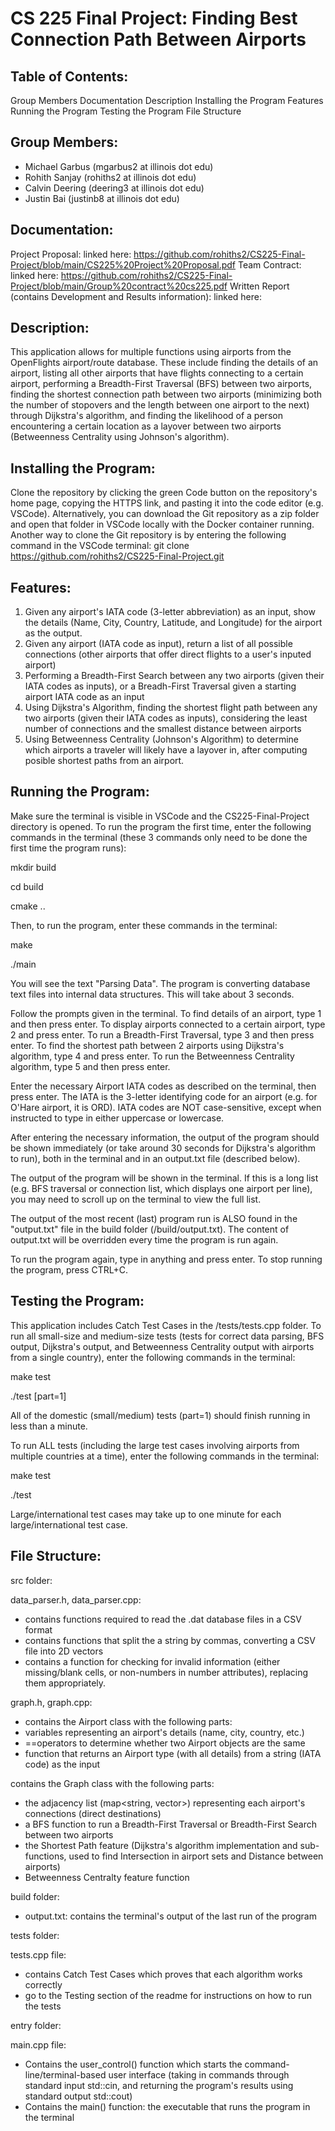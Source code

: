 # CS 225 Final Project: Finding Best Connection Path Between Airports

## Table of Contents:
Group Members
Documentation
Description
Installing the Program
Features
Running the Program
Testing the Program
File Structure

## Group Members: 

- Michael Garbus (mgarbus2 at illinois dot edu)
- Rohith Sanjay (rohiths2 at illinois dot edu)
- Calvin Deering (deering3 at illinois dot edu)
- Justin Bai (justinb8 at illinois dot edu)

## Documentation:
Project Proposal: linked here: https://github.com/rohiths2/CS225-Final-Project/blob/main/CS225%20Project%20Proposal.pdf
Team Contract: linked here: https://github.com/rohiths2/CS225-Final-Project/blob/main/Group%20contract%20cs225.pdf
Written Report (contains Development and Results information): linked here:

## Description:
This application allows for multiple functions using airports from the OpenFlights airport/route database. These include finding the details of an airport, listing all other airports that have flights connecting to a certain airport, performing a Breadth-First Traversal (BFS) between two airports, finding the shortest connection path between two airports (minimizing both the number of stopovers and the length between one airport to the next) through Dijkstra's algorithm, and finding the likelihood of a person encountering a certain location as a layover between two airports (Betweenness Centrality using Johnson's algorithm). 
 
## Installing the Program:
Clone the repository by clicking the green Code button on the repository's home page, copying the HTTPS link, and pasting it into the code editor (e.g. VSCode). Alternatively, you can download the Git repository as a zip folder and open that folder in VSCode locally with the Docker container running.
Another way to clone the Git repository is by entering the following command in the VSCode terminal:
git clone https://github.com/rohiths2/CS225-Final-Project.git

## Features:
1. Given any airport's IATA code (3-letter abbreviation) as an input, show the details (Name, City, Country, Latitude, and Longitude) for the airport as the output.
2. Given any airport (IATA code as input), return a list of all possible connections (other airports that offer direct flights to a user's inputed airport)
3. Performing a Breadth-First Search between any two airports (given their IATA codes as inputs), or a Breadh-First Traversal given a starting airport IATA code as an input
4. Using Dijkstra's Algorithm, finding the shortest flight path between any two airports (given their IATA codes as inputs), considering the least number of connections and the smallest distance between airports
5. Using Betweenness Centrality (Johnson's Algorithm) to determine which airports a traveler will likely have a layover in, after computing posible shortest paths from an airport. 

## Running the Program:
Make sure the terminal is visible in VSCode and the CS225-Final-Project directory is opened. To run the program the first time, enter the following commands in the terminal (these 3 commands only need to be done the first time the program runs):

mkdir build

cd build

cmake .. 

Then, to run the program, enter these commands in the terminal:

make

./main

You will see the text "Parsing Data". The program is converting database text files into internal data structures. This will take about 3 seconds.

Follow the prompts given in the terminal. To find details of an airport, type 1 and then press enter. To display airports connected to a certain airport, type 2 and press enter. To run a Breadth-First Traversal, type 3 and then press enter. To find the shortest path between 2 airports using Dijkstra's algorithm, type 4 and press enter. To run the Betweenness Centrality algorithm, type 5 and then press enter. 

Enter the necessary Airport IATA codes as described on the terminal, then press enter. The IATA is the 3-letter identifying code for an airport (e.g. for O'Hare airport, it is ORD). IATA codes are NOT case-sensitive, except when instructed to type in either uppercase or lowercase. 

After entering the necessary information, the output of the program should be shown immediately (or take around 30 seconds for Dijkstra's algorithm to run), both in the terminal and in an output.txt file (described below).

The output of the program will be shown in the terminal. If this is a long list (e.g. BFS traversal or connection list, which displays one airport per line), you may need to scroll up on the terminal to view the full list.

The output of the most recent (last) program run is ALSO found in the "output.txt" file in the build folder (/build/output.txt). The content of output.txt will be overridden every time the program is run again. 

To run the program again, type in anything and press enter. To stop running the program, press CTRL+C. 

## Testing the Program:
This application includes Catch Test Cases in the /tests/tests.cpp folder. To run all small-size and medium-size tests (tests for correct data parsing, BFS output, Dijkstra's output, and Betweenness Centrality output with airports from a single country), enter the following commands in the terminal:

make test

./test [part=1]

All of the domestic (small/medium) tests (part=1) should finish running in less than a minute.

To run ALL tests (including the large test cases involving airports from multiple countries at a time), enter the following commands in the terminal:

make test

./test

Large/international test cases may take up to one minute for each large/international test case.

## File Structure:
src folder:

data_parser.h, data_parser.cpp: 

- contains functions required to read the .dat database files in a CSV format
- contains functions that split the a string by commas, converting a CSV file into 2D vectors
- contains a function for checking for invalid information (either missing/blank cells, or non-numbers in number attributes), replacing them appropriately.

graph.h, graph.cpp: 

- contains the Airport class with the following parts:
- variables representing an airport's details (name, city, country, etc.)
- ==operators to determine whether two Airport objects are the same
- function that returns an Airport type (with all details) from a string (IATA code) as the input

contains the Graph class with the following parts:
- the adjacency list (map<string, vector<string>>) representing each airport's connections (direct destinations)
- a BFS function to run a Breadth-First Traversal or Breadth-First Search between two airports
- the Shortest Path feature (Dijkstra's algorithm implementation and sub-functions, used to find Intersection in airport sets and Distance between airports)
- Betweenness Centralty feature function

build folder:
- output.txt: contains the terminal's output of the last run of the program
  
tests folder:

  tests.cpp file:
  - contains Catch Test Cases which proves that each algorithm works correctly
  - go to the Testing section of the readme for instructions on how to run the tests
  
entry folder:
  
  main.cpp file:
  - Contains the user_control() function which starts the command-line/terminal-based user interface (taking in commands through standard input std::cin, and returning the program's results using standard output std::cout)
  - Contains the main() function: the executable that runs the program in the terminal


